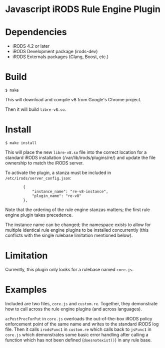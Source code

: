 Javascript iRODS Rule Engine Plugin
===================================

Dependencies
============

- iRODS 4.2 or later
- iRODS Development package (irods-dev)
- iRODS Externals packages (Clang, Boost, etc.)

Build
=====

```
$ make
```

This will download and compile v8 from Google's Chrome project.

Then it will build `libre-v8.so`.

Install
=======

```
$ make install
```

This will place the new `libre-v8.so` file into the correct location for
a standard iRODS installation (/var/lib/irods/plugins/re/) and update
the file ownership to match the iRODS server.

To activate the plugin, a stanza must be included in `/etc/irods/server_config.json`:

```
        {
            "instance_name": "re-v8-instance",
            "plugin_name": "re-v8"
        },
```

Note that the ordering of the rule engine stanzas matters; the first rule engine
plugin takes precedence.

The instance name can be changed; the namespace exists to allow for multiple
identical rule engine plugins to be installed concurrently (this conflicts with
the single rulebase limitation mentioned below).

Limitation
==========

Currently, this plugin only looks for a rulebase named `core.js`.

Examples
========

Included are two files, `core.js` and `custom.re`.  Together, they demonstrate how
to call across the rule engine plugins (and across languages).

`acPostProcForPut` in `core.js` overloads the out-of-the-box iRODS policy enforcement
point of the same name and writes to the standard iRODS log file.  Then it calls
`irodsFunc1` in `custom.re` which calls back to `jsFunc1` in `core.js` which
demonstrates some basic error handling after calling a function which has not
been defined (`doesnotexist()`) in any rule base.
